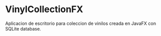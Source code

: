 # VinylCollectionFX
Aplicacion de escritorio para coleccion de vinilos creada en JavaFX con SQLite database.
